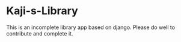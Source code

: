 # Kaji-s-Library
This is an incomplete library app based on django. Please do well to contribute and complete it.
